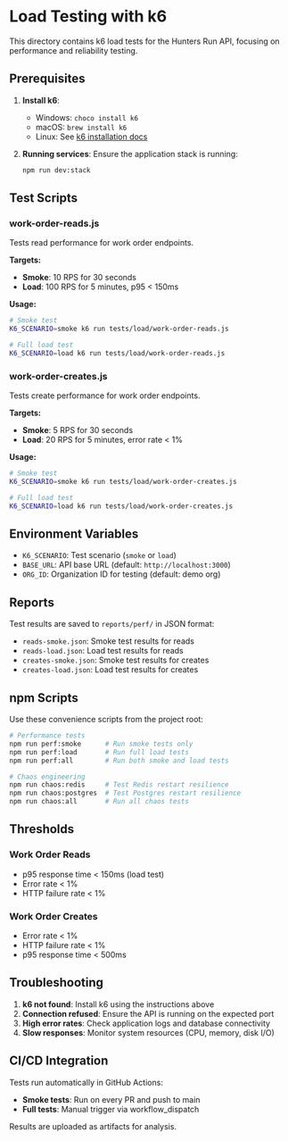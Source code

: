 # Load Testing with k6

This directory contains k6 load tests for the Hunters Run API, focusing on performance and reliability testing.

## Prerequisites

1. **Install k6**:
   - Windows: `choco install k6`
   - macOS: `brew install k6`
   - Linux: See [k6 installation docs](https://k6.io/docs/getting-started/installation/)

2. **Running services**: Ensure the application stack is running:
   ```bash
   npm run dev:stack
   ```

## Test Scripts

### work-order-reads.js
Tests read performance for work order endpoints.

**Targets:**
- **Smoke**: 10 RPS for 30 seconds
- **Load**: 100 RPS for 5 minutes, p95 < 150ms

**Usage:**
```bash
# Smoke test
K6_SCENARIO=smoke k6 run tests/load/work-order-reads.js

# Full load test
K6_SCENARIO=load k6 run tests/load/work-order-reads.js
```

### work-order-creates.js
Tests create performance for work order endpoints.

**Targets:**
- **Smoke**: 5 RPS for 30 seconds
- **Load**: 20 RPS for 5 minutes, error rate < 1%

**Usage:**
```bash
# Smoke test
K6_SCENARIO=smoke k6 run tests/load/work-order-creates.js

# Full load test
K6_SCENARIO=load k6 run tests/load/work-order-creates.js
```

## Environment Variables

- `K6_SCENARIO`: Test scenario (`smoke` or `load`)
- `BASE_URL`: API base URL (default: `http://localhost:3000`)
- `ORG_ID`: Organization ID for testing (default: demo org)

## Reports

Test results are saved to `reports/perf/` in JSON format:
- `reads-smoke.json`: Smoke test results for reads
- `reads-load.json`: Load test results for reads
- `creates-smoke.json`: Smoke test results for creates
- `creates-load.json`: Load test results for creates

## npm Scripts

Use these convenience scripts from the project root:

```bash
# Performance tests
npm run perf:smoke      # Run smoke tests only
npm run perf:load       # Run full load tests
npm run perf:all        # Run both smoke and load tests

# Chaos engineering
npm run chaos:redis     # Test Redis restart resilience
npm run chaos:postgres  # Test Postgres restart resilience
npm run chaos:all       # Run all chaos tests
```

## Thresholds

### Work Order Reads
- p95 response time < 150ms (load test)
- Error rate < 1%
- HTTP failure rate < 1%

### Work Order Creates
- Error rate < 1%
- HTTP failure rate < 1%
- p95 response time < 500ms

## Troubleshooting

1. **k6 not found**: Install k6 using the instructions above
2. **Connection refused**: Ensure the API is running on the expected port
3. **High error rates**: Check application logs and database connectivity
4. **Slow responses**: Monitor system resources (CPU, memory, disk I/O)

## CI/CD Integration

Tests run automatically in GitHub Actions:
- **Smoke tests**: Run on every PR and push to main
- **Full tests**: Manual trigger via workflow_dispatch

Results are uploaded as artifacts for analysis.